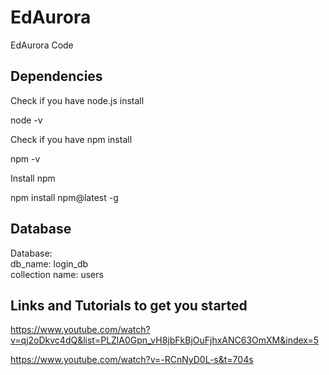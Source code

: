 # EdAurora
EdAurora Code

## Dependencies
Check if you have node.js install 

node -v 

Check if you have npm install

npm -v

Install npm 

npm install npm@latest -g


## Database 

Database: <br>
  db_name: login_db <br>
  collection name: users


## Links and Tutorials to get you started

https://www.youtube.com/watch?v=qj2oDkvc4dQ&list=PLZlA0Gpn_vH8jbFkBjOuFjhxANC63OmXM&index=5

https://www.youtube.com/watch?v=-RCnNyD0L-s&t=704s
